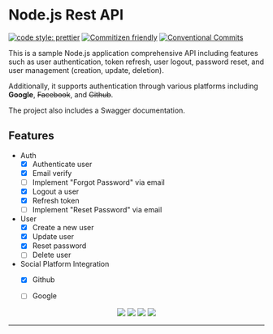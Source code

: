 

# Node.js Rest API

[![code style: prettier](https://img.shields.io/badge/code_style-prettier-ff69b4.svg)](http://prettier.io) [![Commitizen friendly](https://img.shields.io/badge/commitizen-friendly-brightgreen.svg)](http://commitizen.github.io/cz-cli/) [![Conventional Commits](https://img.shields.io/badge/Conventional%20Commits-1.0.0-yellow.svg)](https://conventionalcommits.org)

This is a sample Node.js application comprehensive API including features such as user authentication, token refresh, user logout, password reset, and user management (creation, update, deletion).

Additionally, it supports authentication through various platforms including **Google**, ~~Facebook~~, and ~~Github~~.

The project also includes a Swagger documentation.

## Features
  - Auth
    - [X] Authenticate user
    - [X] Email verify
    - [ ] Implement "Forgot Password" via email
    - [X] Logout a user
    - [X] Refresh token
    - [ ] Implement "Reset Password" via email
  - User
    - [X] Create a new user
    - [X] Update user
    - [X] Reset password
    - [ ] Delete user
  - Social Platform Integration
    - [X] Github
    - [ ] Google




<div align="center">
  <a href="#"><img src="https://img.shields.io/badge/Fastify-black?style=for-the-badge&logo=fastify&logoColor=white" /></a>
  <a href="#"><img src="https://img.shields.io/badge/Node.js-339933?style=for-the-badge&logo=nodedotjs&logoColor=white" /></a>
  <a href="#"><img src="https://img.shields.io/badge/JWT-000000?style=for-the-badge&logo=JSON%20web%20tokens&logoColor=pink" /></a>
  <a href="#"><img src="https://img.shields.io/badge/OAuth-EB5424?style=for-the-badge&logo=auth0&logoColor=white" /></a>
</div>

---

